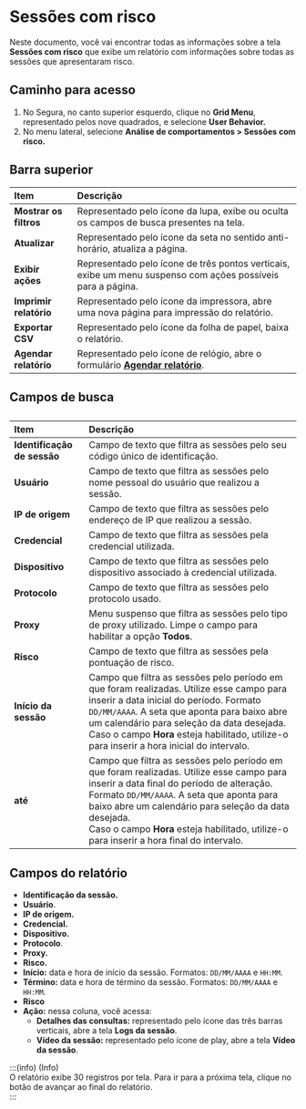 # Sessões com risco

Neste documento, você vai encontrar todas as informações sobre a tela **Sessões com risco** que exibe um relatório com informações sobre todas as sessões que apresentaram risco.

## **Caminho para acesso**

1. No Segura, no canto superior esquerdo, clique no **Grid Menu**, representado pelos nove quadrados, e selecione **User Behavior.**  
2. No menu lateral, selecione **Análise de comportamentos \> Sessões com risco.**

## **Barra superior**

| Item | Descrição |
| :---- | :---- |
| **Mostrar os filtros** | Representado pelo ícone da lupa, exibe ou oculta os campos de busca presentes na tela. |
| **Atualizar** | Representado pelo ícone da seta no sentido anti-horário, atualiza a página. |
| **Exibir ações** | Representado pelo ícone de três pontos verticais, exibe um menu suspenso com ações possíveis para a página. |
| **Imprimir relatório** | Representado pelo ícone da impressora, abre uma nova página para impressão do relatório. |
| **Exportar CSV** | Representado pelo ícone da folha de papel, baixa o relatório. |
| **Agendar relatório** | Representado pelo ícone de relógio, abre o formulário [**Agendar relatório**](/v4/docs/pt/general-information-how-to-issue-download-and-schedule-device-reports). |

## **Campos de busca**

## 

| Item | Descrição |
| :---- | :---- |
| **Identificação de sessão** | Campo de texto que filtra as sessões pelo seu código único de identificação. |
| **Usuário** | Campo de texto que filtra as sessões pelo nome pessoal do usuário que realizou a sessão. |
| **IP de origem** | Campo de texto que filtra as sessões pelo endereço de IP que realizou a sessão. |
| **Credencial** | Campo de texto que filtra as sessões pela credencial utilizada. |
| **Dispositivo** | Campo de texto que filtra as sessões pelo dispositivo associado à credencial utilizada. |
| **Protocolo** | Campo de texto que filtra as sessões pelo protocolo usado. |
| **Proxy** | Menu suspenso que filtra as sessões pelo tipo de proxy utilizado. Limpe o campo para habilitar a opção **Todos**. |
| **Risco** | Campo de texto que filtra as sessões pela pontuação de risco.  |
| **Início da sessão** | Campo que filtra as sessões pelo período em que foram realizadas. Utilize esse campo para inserir a data inicial do período. Formato `DD/MM/AAAA`. A seta que aponta para baixo abre um calendário para seleção da data desejada. <br>Caso o campo **Hora** esteja habilitado, utilize-o para inserir a hora inicial do intervalo. |
| **até** | Campo que filtra as sessões pelo período em que foram realizadas.  Utilize esse campo para inserir a data final do período de alteração. Formato `DD/MM/AAAA`. A seta que aponta para baixo abre um calendário para seleção da data desejada. <br>Caso o campo **Hora** esteja habilitado, utilize-o para inserir a hora final do intervalo. |

## **Campos do relatório**

* **Identificação da sessão.**  
* **Usuário**.  
* **IP de origem.**  
* **Credencial.**  
* **Dispositivo.**  
* **Protocolo**.  
* **Proxy.**  
* **Risco.**  
* **Início:** data e hora de início da sessão. Formatos: `DD/MM/AAAA` e `HH:MM`.  
* **Término:** data e hora de término da sessão. Formatos: `DD/MM/AAAA` e `HH:MM`.  
* **Risco**  
* **Ação:** nessa coluna, você acessa:  
  * **Detalhes das consultas:** representado pelo ícone das três barras verticais, abre a tela **Logs da sessão**.  
  * **Vídeo da sessão:** representado pelo ícone de play, abre a tela **Vídeo da sessão**. 
    

:::(info) (Info)  
O relatório exibe 30 registros por tela. Para ir para a próxima tela, clique no botão de avançar ao final do relatório.  
:::  